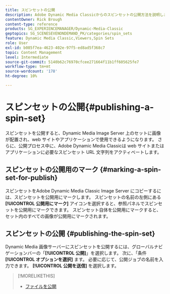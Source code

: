 ```yaml
---
title: スピンセットの公開
description: Adobe Dynamic Media Classicからのスピンセットの公開方法を説明します。
contentOwner: Rick Brough
content-type: reference
products: SG_EXPERIENCEMANAGER/Dynamic-Media-Classic
geptopics: SG_SCENESEVENONDEMAND_PK/categories/spin_sets
feature: Dynamic Media Classic,Viewers,Spin Sets
role: User
exl-id: b085f7ea-4623-402e-97f5-ed8ad5f368c7
topic: Content Management
level: Intermediate
source-git-commit: 5140b62c76970cfcee271664f11b1ff605625fe7
workflow-type: tm+mt
source-wordcount: '178'
ht-degree: 10%

---
```


# スピンセットの公開{#publishing-a-spin-set}

スピンセットを公開すると、Dynamic Media Image Server 上のセットに画像が配置され、web サイトやアプリケーションで使用できるようになります。 さらに、公開プロセス中に、Adobe Dynamic Media Classicは web サイトまたはアプリケーションに必要なスピンセット URL 文字列をアクティベートします。

## スピンセットの公開用のマーク {#marking-a-spin-set-for-publish}

スピンセットをAdobe Dynamic Media Classic Image Server にコピーするには、スピンセットを公開用にマークします。 スピンセットの名前の左側にある **[!UICONTROL 公開用にマーク]** アイコンを選択すると、参照パネルでスピンセットを公開用にマークできます。 スピンセット自体を公開用にマークすると、セット内のすべての画像が公開用にマークされます。

## スピンセットの公開 {#publishing-the-spin-set}

Dynamic Media 画像サーバーにスピンセットを公開するには、グローバルナビゲーションバーの「**[!UICONTROL 公開]**」を選択します。 次に、「条件 **[!UICONTROL オプションを選択]** ます。 必要に応じて、公開ジョブの名前を入力できます。 **[!UICONTROL 公開を送信]** を選択します。

>[!MORELIKETHIS]
>
>* [ ファイルを公開 ](publishing-files.md#publishing_files)
